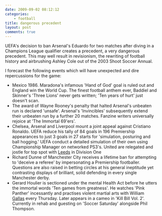 ```yaml
---
date: 2009-09-02 08:12:12
categories:
    - football
title: dangerous precedent
layout: post
comments: true
---
```

UEFA's decision to ban Arsenal's Eduardo for two matches after diving in
a Champions League qualifier creates a precedent, a very dangerous
precedent. This may well result in revisionism, the rewriting of
football history and airbrushing Ashley Cole out of the 2003 Shoot
Soccer Annual.

I forecast the following events which will have unexpected and dire
repercussions for the game:

-   Mexico 1986. Maradona's infamous 'Hand of God' goal is ruled out and
    England win the World Cup. The finest football anthem ever, Baddiel
    and Skinner's 'Three Lions' never gets written; 'Ten years of hurt'
    just doesn't scan.
-   The award of Wayne Rooney's penalty that halted Arsenal's unbeaten
    run is declared 'unsafe'. Arsenal's 'Invincibles' subsequently
    extend their unbeaten run by a further 20 matches. Fanzine writers
    universally rejoice at 'The Immortal 69'ers'.
-   Chelsea, Arsenal and Liverpool mount a joint appeal against
    Cristiano Ronaldo. UEFA reduce his tally of 84 goals in 196
    Premiership appearances to just 3 goals in 27 starts for
    'simulation, posturing and ball hogging.' UEFA conduct a detailed
    simulation of their own using Championship Manager on networked
    PS3's. United are relegated and jostle for top spot with
    [Leeds](http://www.nbrightside.com/blog/2007/05/02/in-memoriam/) in
    Division One
-   Richard Dunne of Manchester City receives a lifetime ban for
    attempting to 'deceive a referee' by impersonating a Premiership
    footballer. Questions are also raised in betting circles at his
    general ineptitude yet contrasting displays of brilliant, solid
    defending in every single Manchester derby.
-   Gerard Houlier is sectioned under the mental Health Act before he
    utters the immortal words 'Ten games from greatness'. He watches
    'Pink Panther' incessantly and practises violent martial arts with
    William
    [Gallas](http://www.nbrightside.com/blog/2008/02/26/top-premiership-star-sectioned/)
    every Thursday. Later appears in a cameo in 'Kill Bill Vol. 2'.
    Currently in rehab and guesting on 'Soccer Saturday' alongside Phil
    Thompson.

